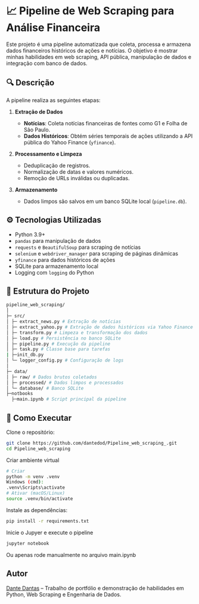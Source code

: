 # 📈 Pipeline de Web Scraping para Análise Financeira

Este projeto é uma pipeline automatizada que coleta, processa e armazena dados financeiros históricos de ações e notícias. O objetivo é mostrar minhas habilidades em web scraping, API pública, manipulação de dados e integração com banco de dados.

## 🔍 Descrição

A pipeline realiza as seguintes etapas:

1. **Extração de Dados**
   - **Notícias**: Coleta notícias financeiras de fontes como G1 e Folha de São Paulo.
   - **Dados Históricos**: Obtém séries temporais de ações utilizando a API pública do Yahoo Finance (`yfinance`).

2. **Processamento e Limpeza**
   - Deduplicação de registros.
   - Normalização de datas e valores numéricos.
   - Remoção de URLs inválidas ou duplicadas.

3. **Armazenamento**
   - Dados limpos são salvos em um banco SQLite local (`pipeline.db`).

## ⚙️ Tecnologias Utilizadas

- Python 3.9+
- `pandas` para manipulação de dados
- `requests` e `BeautifulSoup` para scraping de notícias
- `selenium` e `webdriver_manager` para scraping de páginas dinâmicas
- `yfinance` para dados históricos de ações
- SQLite para armazenamento local
- Logging com `logging` do Python

## 📂 Estrutura do Projeto

```bash
pipeline_web_scraping/
│
├─ src/
│ ├─ extract_news.py # Extração de notícias
│ ├─ extract_yahoo.py # Extração de dados históricos via Yahoo Finance
│ ├─ transform.py # Limpeza e transformação dos dados
│ ├─ load.py # Persistência no banco SQLite
│ ├─ pipeline.py # Execução da pipeline
│ ├─ task.py # Classe base para tarefas
| ├─init_db.py
│ └─ logger_config.py # Configuração de logs
│
├─ data/
│ ├─ raw/ # Dados brutos coletados
│ ├─ processed/ # Dados limpos e processados
│ └─ database/ # Banco SQLite
├─notbooks
  ├─main.ipynb # Script principal da pipeline
```


## 🚀 Como Executar

 Clone o repositório:

```bash
git clone https://github.com/dantedod/Pipeline_web_scraping_.git
cd Pipeline_web_scraping
````
Criar ambiente virtual
```bash
# Criar
python -m venv .venv
Windows (cmd):
.venv\Scripts\activate
# Ativar (macOS/Linux)
source .venv/bin/activate
```
Instale as dependências:
```bash
pip install -r requirements.txt
```
Inicie o Jupyer e execute o pipeline
```bash
jupyter notebook
```
Ou apenas rode manualmente no arquivo main.ipynb

## Autor
[Dante Dantas](https://www.linkedin.com/in/dantedod/) – Trabalho de portfólio e demonstração de habilidades em Python, Web Scraping e Engenharia de Dados.
